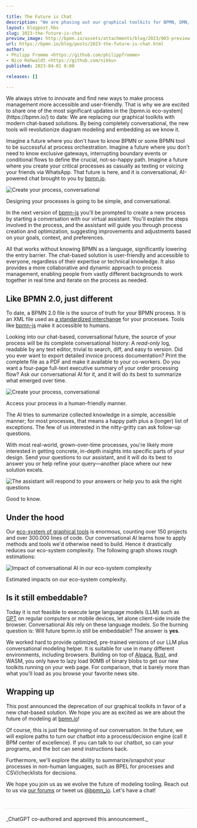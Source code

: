 ```yaml
---

title: The Future is Chat
description: "We are phasing out our graphical toolkits for BPMN, DMN, and Forms in favor of a chat-based, conversational AI solution. This post describes how we get there and the exciting times that lie ahead for our users."
layout: blogpost.hbs
slug: 2023-the-future-is-chat
preview_image: http://bpmn.io/assets/attachments/blog/2023/003-preview.png
url: https://bpmn.io/blog/posts/2023-the-future-is-chat.html
author:
- Philipp Fromme <https://github.com/philippfromme>
- Nico Rehwaldt <https://github.com/nikku>
published: 2023-04-01 8:00

releases: []

---
```


<p class="introduction">
  We always strive to innovate and find new ways to make process management more accessible and user-friendly. That is why we are excited to share one of the most significant updates in the [bpmn.io eco-system](https://bpmn.io/) to date: We are replacing our graphical toolkits with modern chat-based solutions. By being completely conversational, the new tools will revolutionize diagram modeling and embedding as we know it.
</p>


<!-- continue -->

Imagine a future where you don't have to know BPMN or some BPMN tool to be successful at process orchestration. Imagine a future where you don't need to know exclusive gateways, interrupting boundary events or conditional flows to define the crucial, not-so-happy path. Imagine a future where you create your critical processes as casually as texting or voicing your friends via WhatsApp. That future is here, and it is conversational, AI-powered chat brought to you by [bpmn.io](https://bpmn.io/).

<div class="figure full-size">
  <img src="{{ assets }}/attachments/blog/2023/003-initial-process-modeling.gif" alt="Create your process, conversational">

  <p class="caption">
    Designing your processes is going to be simple, and conversational.
  </p>
</div>

In the next version of [bpmn-js](https://github.com/bpmn-io/bpmn-js) you'll be prompted to create a new process by starting a conversation with our virtual assistant. You'll explain the steps involved in the process, and the assistant will guide you through process creation and optimization, suggesting improvements and adjustments based on your goals, context, and preferences.

All that works without knowing BPMN as a language, significantly lowering the entry barrier. The chat-based solution is user-friendly and accessible to everyone, regardless of their expertise or technical knowledge. It also provides a more collaborative and dynamic approach to process management, enabling people from vastly different backgrounds to work together in real time and iterate on the process as needed.


## Like BPMN 2.0, just different

To date, a BPMN 2.0 file is the source of truth for your BPMN process. It is an XML file used as [a standardized interchange](https://www.omg.org/spec/BPMN/) for your processes. Tools like [bpmn-js](https://bpmn.io/toolkit/bpmn-js/) make it accessible to humans.

Looking into our chat-based, conversational future, the source of your process will be its complete conversational history: A _read-only_ log, readable by any text editor, trivial to search, diff, and easy to version. Did you ever want to export detailed invoice process documentation? Print the complete file as a PDF and make it available to your co-workers. Do you want a four-page full-text executive summary of your order processing flow? Ask our conversational AI for it, and it will do its best to summarize what emerged over time.

<div class="figure full-size">
  <img src="{{ assets }}/attachments/blog/2023/003-conversation-summary.gif" alt="Create your process, conversational">

  <p class="caption">
    Access your process in a human-friendly manner.
  </p>
</div>

The AI tries to summarize collected knowledge in a simple, accessible manner; for most processes, that means a happy path plus a (longer) list of exceptions. The few of us interested in the nitty-gritty can ask follow-up questions.

With most real-world, grown-over-time processes, you're likely more interested in getting concrete, in-depth insights into specific parts of your design. Send your questions to our assistant, and it will do its best to answer you or help refine your query—another place where our new solution excels.

<div class="figure full-size">
  <img src="{{ assets }}/attachments/blog/2023/003-question.gif" alt="The assistant will respond to your answers or help you to ask the right questions">

  <p class="caption">
    Good to know.
  </p>
</div>


## Under the hood

Our [eco-system of graphical tools](https://github.com/bpmn-io) is enormous, counting over 150 projects and over 300.000 lines of code. Our conversational AI learns how to apply methods and tools we'd otherwise need to build. Hence it drastically reduces our eco-system complexity. The following graph shows rough estimations:

<div class="figure no-border">
  <img style="max-width: 80%" src="{{ assets }}/attachments/blog/2023/003-stats.png" alt="Impact of conversational AI in our eco-system complexity">

  <p class="caption">
    Estimated impacts on our eco-system complexity.
  </p>
</div>


## Is it still embeddable?

Today it is not feasible to execute large language models (LLM) such as [GPT](https://openai.com/blog/chatgpt) on regular computers or mobile devices, let alone client-side inside the browser. Conversational AIs rely on these language models. So the burning question is: Will future bpmn.io still be embeddable? The answer is **yes**.

We worked hard to provide optimized, pre-trained versions of our LLM plus conversational modeling helper. It is suitable for use in many different environments, including browsers. Building on top of [Alpaca](https://crfm.stanford.edu/2023/03/13/alpaca.html), [Rust](https://www.rust-lang.org/), and WASM, you only have to lazy load 90MB of binary blobs to get our new toolkits running on your web page. For comparison, that is barely more than what you'll load as you browse your favorite news site.


## Wrapping up

This post announced the deprecation of our graphical toolkits in favor of a new chat-based solution. We hope you are as excited as we are about the future of modeling at [bpmn.io](https://bpmn.io/)!

Of course, this is just the beginning of our conversation. In the future, we will explore paths to turn our chatbot into a process/decision engine (call it BPM center of excellence). If you can talk to our chatbot, so can your programs, and the bot can send instructions back.

Furthermore, we'll explore the ability to summarize/snapshot your processes in non-human languages, such as BPEL for processes and CSV/checklists for decisions.

We hope you join us as we evolve the future of modeling tooling. Reach out to us via [our forums](https://forum.bpmn.io/) or tweet us [@bpmn_io](https://twitter.com/bpmn_io). Let's have a chat!

<p style="border-top: dotted 1px #CCC; margin-top: 40px; padding-top: 20px; margin-bottom: -20px">
_ChatGPT co-authored and approved this announcement._
</p>